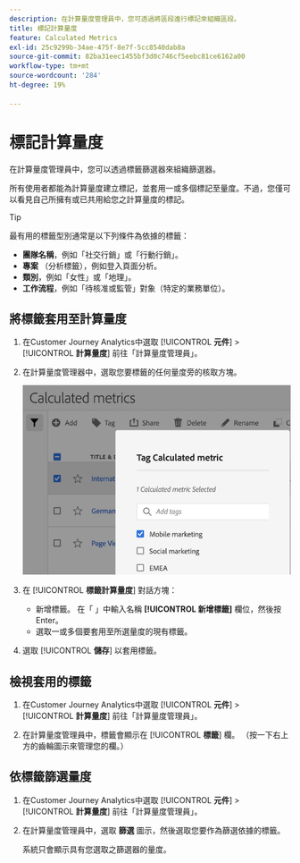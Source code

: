 ```yaml
---
description: 在計算量度管理員中，您可透過將區段進行標記來組織區段。
title: 標記計算量度
feature: Calculated Metrics
exl-id: 25c9299b-34ae-475f-8e7f-5cc8540dab8a
source-git-commit: 82ba31eec1455bf3d0c746cf5eebc81ce6162a00
workflow-type: tm+mt
source-wordcount: '284'
ht-degree: 19%

---
```


# 標記計算量度

在計算量度管理員中，您可以透過標籤篩選器來組織篩選器。

所有使用者都能為計算量度建立標記，並套用一或多個標記至量度。不過，您僅可以看見自己所擁有或已共用給您之計算量度的標記。

>[!TIP]
>
>最有用的標籤型別通常是以下列條件為依據的標籤：
>
>* **團隊名稱**，例如「社交行銷」或「行動行銷」。
>* **專案** （分析標籤），例如登入頁面分析。
>* **類別**，例如「女性」或「地理」。
>* **工作流程**，例如「待核准或監管」對象（特定的業務單位）。


## 將標籤套用至計算量度

1. 在Customer Journey Analytics中選取 [!UICONTROL **元件**] > [!UICONTROL **計算量度**] 前往「計算量度管理員」。

1. 在計算量度管理器中，選取您要標籤的任何量度旁的核取方塊。

   ![](assets/cm_add_tags.png)

1. 在 [!UICONTROL **標籤計算量度**] 對話方塊：

   * 新增標籤。 在「 」中輸入名稱 **[!UICONTROL 新增標籤]** 欄位，然後按Enter。
   * 選取一或多個要套用至所選量度的現有標籤。

1. 選取 [!UICONTROL **儲存**] 以套用標籤。

## 檢視套用的標籤

1. 在Customer Journey Analytics中選取 [!UICONTROL **元件**] > [!UICONTROL **計算量度**] 前往「計算量度管理員」。

1. 在計算量度管理員中，標籤會顯示在 [!UICONTROL **標籤**] 欄。 （按一下右上方的齒輪圖示來管理您的欄。）

## 依標籤篩選量度

1. 在Customer Journey Analytics中選取 [!UICONTROL **元件**] > [!UICONTROL **計算量度**] 前往「計算量度管理員」。

1. 在計算量度管理員中，選取 **篩選** 圖示，然後選取您要作為篩選依據的標籤。

   系統只會顯示具有您選取之篩選器的量度。

